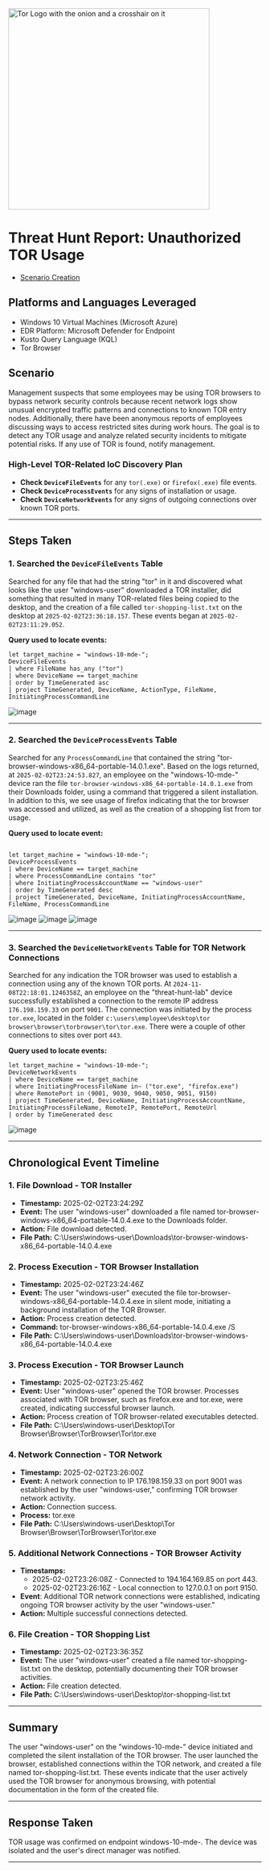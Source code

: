 <img width="400" src="https://github.com/user-attachments/assets/44bac428-01bb-4fe9-9d85-96cba7698bee" alt="Tor Logo with the onion and a crosshair on it"/>

# Threat Hunt Report: Unauthorized TOR Usage
- [Scenario Creation](https://github.com/steven-noel-cruz/Threat_Hunt_Event_-TOR-Usage-.md/blob/main/Threat_Hunt_Event-TOR-Usage.md)

## Platforms and Languages Leveraged
- Windows 10 Virtual Machines (Microsoft Azure)
- EDR Platform: Microsoft Defender for Endpoint
- Kusto Query Language (KQL)
- Tor Browser

##  Scenario

Management suspects that some employees may be using TOR browsers to bypass network security controls because recent network logs show unusual encrypted traffic patterns and connections to known TOR entry nodes. Additionally, there have been anonymous reports of employees discussing ways to access restricted sites during work hours. The goal is to detect any TOR usage and analyze related security incidents to mitigate potential risks. If any use of TOR is found, notify management.

### High-Level TOR-Related IoC Discovery Plan

- **Check `DeviceFileEvents`** for any `tor(.exe)` or `firefox(.exe)` file events.
- **Check `DeviceProcessEvents`** for any signs of installation or usage.
- **Check `DeviceNetworkEvents`** for any signs of outgoing connections over known TOR ports.

---

## Steps Taken

### 1. Searched the `DeviceFileEvents` Table

Searched for any file that had the string "tor" in it and discovered what looks like the user "windows-user" downloaded a TOR installer, did something that resulted in many TOR-related files being copied to the desktop, and the creation of a file called `tor-shopping-list.txt` on the desktop at `2025-02-02T23:36:18.157`. These events began at `2025-02-02T23:11:29.052`.

**Query used to locate events:**

```kql
let target_machine = "windows-10-mde-";
DeviceFileEvents
| where FileName has_any ("tor")
| where DeviceName == target_machine
| order by TimeGenerated asc  
| project TimeGenerated, DeviceName, ActionType, FileName, InitiatingProcessCommandLine
```
![image](https://github.com/user-attachments/assets/38dbb7a3-e3bc-4661-affe-ab1280769838)


---

### 2. Searched the `DeviceProcessEvents` Table

Searched for any `ProcessCommandLine` that contained the string "tor-browser-windows-x86_64-portable-14.0.1.exe". Based on the logs returned, at `2025-02-02T23:24:53.827`, an employee on the "windows-10-mde-" device ran the file `tor-browser-windows-x86_64-portable-14.0.1.exe` from their Downloads folder, using a command that triggered a silent installation.  In addition to this, we see usage of firefox indicating that the tor browser was accessed and utilized, as well as the creation of a shopping list from tor usage.


**Query used to locate event:**

```kql

let target_machine = "windows-10-mde-";
DeviceProcessEvents
| where DeviceName == target_machine
| where ProcessCommandLine contains "tor"
| where InitiatingProcessAccountName == "windows-user"
| order by TimeGenerated desc 
| project TimeGenerated, DeviceName, InitiatingProcessAccountName, FileName, ProcessCommandLine
```
![image](https://github.com/user-attachments/assets/79c5825a-a541-4189-929c-e09ff8536abf)
![image](https://github.com/user-attachments/assets/c56f2222-79b4-4790-8d4c-c6c4fc58bd07)
![image](https://github.com/user-attachments/assets/5ac3e44b-b6f5-4752-a7b7-a58daf35d32c)

---

### 3. Searched the `DeviceNetworkEvents` Table for TOR Network Connections

Searched for any indication the TOR browser was used to establish a connection using any of the known TOR ports. At `2024-11-08T22:18:01.1246358Z`, an employee on the "threat-hunt-lab" device successfully established a connection to the remote IP address `176.198.159.33` on port `9001`. The connection was initiated by the process `tor.exe`, located in the folder `c:\users\employee\desktop\tor browser\browser\torbrowser\tor\tor.exe`. There were a couple of other connections to sites over port `443`.

**Query used to locate events:**

```kql
let target_machine = "windows-10-mde-";
DeviceNetworkEvents
| where DeviceName == target_machine
| where InitiatingProcessFileName in~ ("tor.exe", "firefox.exe")
| where RemotePort in (9001, 9030, 9040, 9050, 9051, 9150)
| project TimeGenerated, DeviceName, InitiatingProcessAccountName, InitiatingProcessFileName, RemoteIP, RemotePort, RemoteUrl
| order by TimeGenerated desc
```
![image](https://github.com/user-attachments/assets/1fb73422-b972-48ef-965a-38921d8b1372)



---

## Chronological Event Timeline 

### 1. File Download - TOR Installer
- **Timestamp:** 2025-02-02T23:24:29Z
- **Event:** The user "windows-user" downloaded a file named tor-browser-windows-x86_64-portable-14.0.4.exe to the Downloads folder.
- **Action:** File download detected.
- **File Path:** C:\Users\windows-user\Downloads\tor-browser-windows-x86_64-portable-14.0.4.exe
### 2. Process Execution - TOR Browser Installation
- **Timestamp:** 2025-02-02T23:24:46Z
- **Event:** The user "windows-user" executed the file tor-browser-windows-x86_64-portable-14.0.4.exe in silent mode, initiating a background installation of the TOR Browser.
- **Action:** Process creation detected.
- **Command:** tor-browser-windows-x86_64-portable-14.0.4.exe /S
- **File Path:** C:\Users\windows-user\Downloads\tor-browser-windows-x86_64-portable-14.0.4.exe
### 3. Process Execution - TOR Browser Launch
- **Timestamp:** 2025-02-02T23:25:46Z
- **Event:** User "windows-user" opened the TOR browser. Processes associated with TOR browser, such as firefox.exe and tor.exe, were created, indicating successful browser launch.
- **Action:** Process creation of TOR browser-related executables detected.
- **File Path:** C:\Users\windows-user\Desktop\Tor Browser\Browser\TorBrowser\Tor\tor.exe
### 4. Network Connection - TOR Network
- **Timestamp:** 2025-02-02T23:26:00Z
- **Event:** A network connection to IP 176.198.159.33 on port 9001 was established by the user "windows-user," confirming TOR browser network activity.
- **Action:** Connection success.
- **Process:** tor.exe
- **File Path:** C:\Users\windows-user\Desktop\Tor Browser\Browser\TorBrowser\Tor\tor.exe
### 5. Additional Network Connections - TOR Browser Activity
- **Timestamps:**
  - 2025-02-02T23:26:08Z - Connected to 194.164.169.85 on port 443.
  - 2025-02-02T23:26:16Z - Local connection to 127.0.0.1 on port 9150.
- **Event**: Additional TOR network connections were established, indicating ongoing TOR browser activity by the user "windows-user."
- **Action:** Multiple successful connections detected.
### 6. File Creation - TOR Shopping List
- **Timestamp:** 2025-02-02T23:36:35Z
- **Event:** The user "windows-user" created a file named tor-shopping-list.txt on the desktop, potentially documenting their TOR browser activities.
- **Action:** File creation detected.
- **File Path:** C:\Users\windows-user\Desktop\tor-shopping-list.txt


---

## Summary

The user "windows-user" on the "windows-10-mde-" device initiated and completed the silent installation of the TOR browser. The user launched the browser, established connections within the TOR network, and created a file named tor-shopping-list.txt. These events indicate that the user actively used the TOR browser for anonymous browsing, with potential documentation in the form of the created file.

---

## Response Taken

TOR usage was confirmed on endpoint windows-10-mde-. The device was isolated and the user's direct manager was notified.

---
